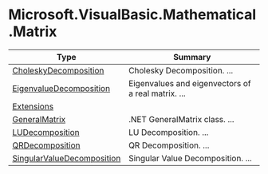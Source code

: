 ﻿
# Microsoft.VisualBasic.Mathematical.Matrix

|Type|Summary|
|----|-------|
|[CholeskyDecomposition](./CholeskyDecomposition.md)|Cholesky Decomposition. ...|
|[EigenvalueDecomposition](./EigenvalueDecomposition.md)|Eigenvalues and eigenvectors of a real matrix.  ...|
|[Extensions](./Extensions.md)||
|[GeneralMatrix](./GeneralMatrix.md)|.NET GeneralMatrix class. ...|
|[LUDecomposition](./LUDecomposition.md)|LU Decomposition. ...|
|[QRDecomposition](./QRDecomposition.md)|QR Decomposition. ...|
|[SingularValueDecomposition](./SingularValueDecomposition.md)|Singular Value Decomposition. ...|

